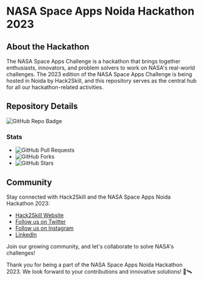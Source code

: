 # NASA Space Apps Noida Hackathon 2023

## About the Hackathon

The NASA Space Apps Challenge is a hackathon that brings together enthusiasts, innovators, and problem solvers to work on NASA's real-world challenges. The 2023 edition of the NASA Space Apps Challenge is being hosted in Noida by Hack2Skill, and this repository serves as the central hub for all our hackathon-related activities.

## Repository Details

![GitHub Repo Badge](https://img.shields.io/badge/GitHub-Repository-blue)

### Stats

- ![GitHub Pull Requests](https://img.shields.io/github/issues-pr/hack2skill/NASA-Space-Apps-Noida)
- ![GitHub Forks](https://img.shields.io/github/forks/hack2skill/NASA-Space-Apps-Noida)
- ![GitHub Stars](https://img.shields.io/github/stars/hack2skill/NASA-Space-Apps-Noida)

## Community

Stay connected with Hack2Skill and the NASA Space Apps Noida Hackathon 2023:

- [Hack2Skill Website](https://www.hack2skill.com)
- [Follow us on Twitter](https://twitter.com/hack2skill)
- [Follow us on Instagram](https://www.instagram.com/hack2skill/)
- [LinkedIn](https://www.linkedin.com/company/hack2skill)

Join our growing community, and let's collaborate to solve NASA's challenges!

Thank you for being a part of the NASA Space Apps Noida Hackathon 2023. We look forward to your contributions and innovative solutions! 🚀🛰️

